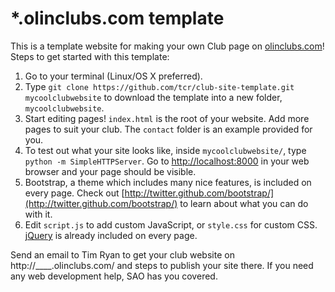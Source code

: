 # *.olinclubs.com template

This is a template website for making your own Club page on [olinclubs.com](http://olinclubs.com/)! Steps to get started with this template:

1. Go to your terminal (Linux/OS X preferred).
1. Type `git clone https://github.com/tcr/club-site-template.git mycoolclubwebsite` to download the template into a new folder, `mycoolclubwebsite`.
1. Start editing pages! `index.html` is the root of your website. Add more pages to suit your club. The `contact` folder is an example provided for you.
1. To test out what your site looks like, inside `mycoolclubwebsite/`, type `python -m SimpleHTTPServer`. Go to [http://localhost:8000](http://localhost:8000/) in your web browser and your page should be visible.
1. Bootstrap, a theme which includes many nice features, is included on every page. Check out [http://twitter.github.com/bootstrap/](http://twitter.github.com/bootstrap/) to learn about what you can do with it.
1. Edit `script.js` to add custom JavaScript, or `style.css` for custom CSS. [jQuery](http://jquery.com/) is already included on every page.

Send an email to Tim Ryan to get your club website on http://\_\_\_\_.olinclubs.com/ and steps to publish your site there. If you need any web development help, SAO has you covered.